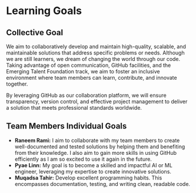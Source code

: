 # Learning Goals

## Collective Goal

We aim to collaboratively develop and maintain high-quality, scalable, and
maintainable solutions that address specific problems or needs. Although we are
still learners, we dream of changing the world through our code. Taking
advantage of open communication, GitHub facilities, and the Emerging Talent
Foundation track, we aim to foster an inclusive environment where team members
can learn, contribute, and innovate together.

By leveraging GitHub as our collaboration platform, we will ensure transparency,
version control, and effective project management to deliver a solution that
meets professional standards worldwide.

## Team Members Individual Goals

* **Raneem Rami:** I aim to collaborate with my team members to create well-documented
  and tested solutions by helping them and benefiting from their knowledge. I
  also aim to gain more skills in using GitHub efficiently as I am so excited to
  use it again in the future.
* **Pyae Linn:** My goal is to become a skilled and impactful AI or ML engineer,
  leveraging my expertise to create innovative solutions.
* **Muqadsa Tahir:** Develop excellent programming habits. This encompasses
  documentation, testing, and writing clean, readable code.
